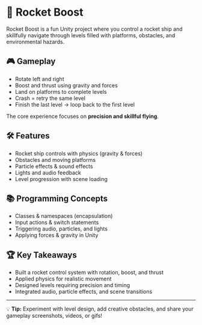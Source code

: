 # 🚀 Rocket Boost

Rocket Boost is a fun Unity project where you control a rocket ship and skillfully navigate through levels filled with platforms, obstacles, and environmental hazards.

## 🎮 Gameplay
- Rotate left and right
- Boost and thrust using gravity and forces
- Land on platforms to complete levels
- Crash = retry the same level
- Finish the last level → loop back to the first level

The core experience focuses on **precision and skillful flying**.

## 🛠 Features
- Rocket ship controls with physics (gravity & forces)
- Obstacles and moving platforms
- Particle effects & sound effects
- Lights and audio feedback
- Level progression with scene loading

## 📚 Programming Concepts
- Classes & namespaces (encapsulation)
- Input actions & switch statements
- Triggering audio, particles, and lights
- Applying forces & gravity in Unity

## 🏆 Key Takeaways
- Built a rocket control system with rotation, boost, and thrust  
- Applied physics for realistic movement  
- Designed levels requiring precision and timing  
- Integrated audio, particle effects, and scene transitions  

---

💡 **Tip:** Experiment with level design, add creative obstacles, and share your gameplay screenshots, videos, or gifs!
